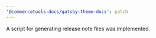 ```yaml
---
'@commercetools-docs/gatsby-theme-docs': patch
---
```


A script for generating release note files was implemented.
